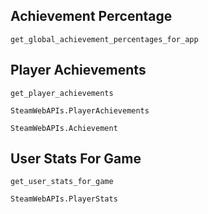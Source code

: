 ## Achievement Percentage

```@docs
get_global_achievement_percentages_for_app
```

## Player Achievements

```@docs
get_player_achievements
```

```@docs
SteamWebAPIs.PlayerAchievements
```

```@docs
SteamWebAPIs.Achievement
```

## User Stats For Game

```@docs
get_user_stats_for_game
```

```@docs
SteamWebAPIs.PlayerStats
```